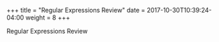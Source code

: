 +++
title = "Regular Expressions Review"
date =  2017-10-30T10:39:24-04:00
weight = 8
+++

Regular Expressions Review
